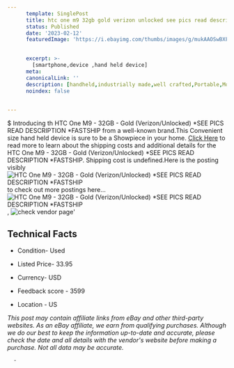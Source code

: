 ```yaml
---
      template: SinglePost
      title: htc one m9 32gb gold verizon unlocked see pics read description fastship
      status: Published
      date: '2023-02-12'
      featuredImage: 'https://i.ebayimg.com/thumbs/images/g/mukAAOSwBXFjgn6u/s-l225.jpg'
       

      excerpt: >-
        [smartphone,device ,hand held device]
      meta:
      canonicalLink: ''
      description: [handheld,industrially made,well crafted,Portable,Mobile,Compact,Convenient,Lightweight,Maneuverable,Man-portable,Miniature,Carriable,Hand-held,Light,Holdable,Transportable,Mobile device,Pocket-sized,On-the-go,Wireless,Cordless,Compact size,Convenient size, smartphone,device ,hand held device]
      noindex: false
      

---
```

$
      Introducing th HTC One M9 - 32GB - Gold (Verizon/Unlocked) *SEE PICS READ DESCRIPTION *FASTSHIP from a well-known brand.This Convenient size hand held device is sure to be a Showpiece in your home. [Click Here](https://www.ebay.com/itm/304717396108?hash=item46f292788c%3Ag%3AmukAAOSwBXFjgn6u&mkevt=1&mkcid=1&mkrid=711-53200-19255-0&campid=%253CePNCampaignId%253E&customid=%253CreferenceId%253E&toolid=10049) to read more to learn about the shipping costs and additional details for the HTC One M9 - 32GB - Gold (Verizon/Unlocked) *SEE PICS READ DESCRIPTION *FASTSHIP. Shipping cost is undefined.Here is the posting visibly ![HTC One M9 - 32GB - Gold (Verizon/Unlocked) *SEE PICS READ DESCRIPTION *FASTSHIP](https://i.ebayimg.com/thumbs/images/g/mukAAOSwBXFjgn6u/s-l225.jpg) to check out more postings here... ![HTC One M9 - 32GB - Gold (Verizon/Unlocked) *SEE PICS READ DESCRIPTION *FASTSHIP](https://i.ebayimg.com/images/g/mukAAOSwBXFjgn6u/s-l1600.jpg), ![check vendor page](https://origin-galleryplus.ebayimg.com/ws/web/304717396108_2_0_1/225x225.jpg,https://origin-galleryplus.ebayimg.com/ws/web/304717396108_3_0_1/225x225.jpg,https://origin-galleryplus.ebayimg.com/ws/web/304717396108_4_0_1/225x225.jpg,https://origin-galleryplus.ebayimg.com/ws/web/304717396108_5_0_1/225x225.jpg,https://origin-galleryplus.ebayimg.com/ws/web/304717396108_6_0_1/225x225.jpg)'

      

 ## Technical Facts 



     
      

 - Condition- Used 


      

 - Listed Price- 33.95 


      

 - Currency- USD 


      

 - Feedback score - 3599 


      

 - Location - US 


      
      

 *_This post may contain affiliate links from eBay and other third-party websites. As an eBay affiliate, we earn from qualifying purchases. Although we do our best to keep the information up-to-date and accurate, please check the date and all details with the vendor's website before making a purchase. Not all data may be accurate._*




      -
